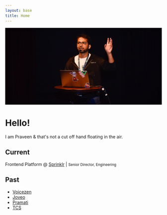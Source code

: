 ```yaml
---
layout: base
title: Home
---
```


<picture class="hero-banner">
  <source srcSet="home-banner.avif" type="image/avif"/>
  <source srcSet="home-banner.webp" type="image/webp"/>
  <img decoding="async" loading="lazy" src="home-banner.webp" alt="Praveen at VueDay, 2019"/>
</picture>

# Hello!

I am Praveen & that's not a cut off hand floating in the air.

## Current

Frontend Platform @ [Sprinklr](https://sprinklr.com) | <small>Senior Director, Engineering</small>

## Past

- [Voicezen](https://voicezen.ai)
- [Joveo](https://joveo.com)
- [Pramati](https://pramati.com)
- [TCS](https://tcs.com)
